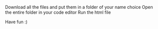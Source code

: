 Download all the files and put them in a folder of your name choice
Open the entire folder in your code editor
Run the html file 



Have fun :)
